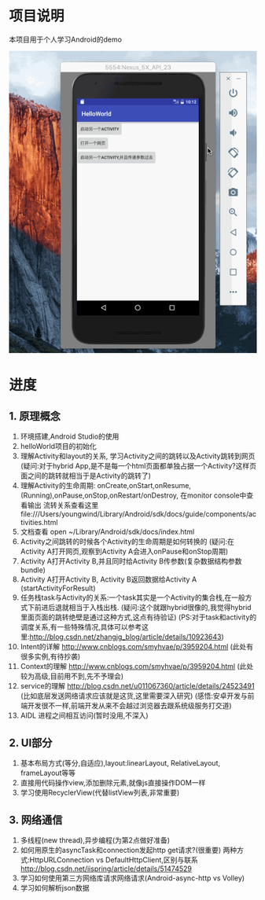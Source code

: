 # 项目说明
本项目用于个人学习Android的demo

![demo.gif](./demo.gif)

# 进度

## 1. 原理概念
1. 环境搭建,Android Studio的使用
2. helloWorld项目的初始化
3. 理解Activity和layout的关系, 学习Activity之间的跳转以及Activity跳转到网页 
(疑问:对于hybrid App,是不是每一个html页面都单独占据一个Activity?这样页面之间的跳转就相当于是Activity的跳转了)
4. 理解Activity的生命周期: onCreate,onStart,onResume,(Running),onPause,onStop,onRestart/onDestroy, 在monitor console中查看输出
流转关系查看这里 file:///Users/youngwind/Library/Android/sdk/docs/guide/components/activities.html
5. 文档查看 open ~/Library/Android/sdk/docs/index.html
6. Activity之间跳转的时候各个Activity的生命周期是如何转换的
(疑问:在Activity A打开网页,观察到Activity A会进入onPause和onStop周期)
7. Activity A打开Activity B,并且同时给Activity B传参数(复杂数据结构参数bundle)
8. Activity A打开Activity B, Activity B返回数据给Activity A (startActivityForResult)
9. 任务栈task与Activity的关系:一个task其实是一个Activity的集合栈,在一般方式下前进后退就相当于入栈出栈.
(疑问:这个就跟hybrid很像的,我觉得hybrid里面页面的跳转绝壁是通过这种方式,这点有待验证)
(PS:对于task和activity的调度关系,有一些特殊情况,具体可以参考这里:http://blog.csdn.net/zhangjg_blog/article/details/10923643)
10. Intent的详解  http://www.cnblogs.com/smyhvae/p/3959204.html (此处有很多实例,有待抄袭)
11. Context的理解 http://www.cnblogs.com/smyhvae/p/3959204.html (此处较为高级,目前用不到,先不予理会)
12. service的理解 http://blog.csdn.net/u011067360/article/details/24523491  
(比如底层发送网络请求应该就是这货,这里需要深入研究)
(感悟:安卓开发与前端开发很不一样,前端开发从来不会越过浏览器去跟系统级服务打交道)
13. AIDL 进程之间相互访问(暂时没用,不深入)

## 2. UI部分
1. 基本布局方式(等分,自适应),layout:linearLayout, RelativeLayout, frameLayout等等
2. 直接用代码操作view,添加删除元素,就像js直接操作DOM一样
3. 学习使用RecyclerView(代替listView列表,非常重要)


## 3. 网络通信
1. 多线程(new thread),异步编程(为第2点做好准备)
2. 如何用原生的asyncTask和connection发起http get请求?(很重要)
两种方式:HttpURLConnection vs DefaultHttpClient,区别与联系
http://blog.csdn.net/iispring/article/details/51474529
3. 学习如何使用第三方网络库请求网络请求(Android-async-http vs Volley)
4. 学习如何解析json数据